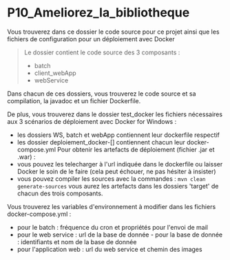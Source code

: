 # P10_Ameliorez_la_bibliotheque
Vous trouverez dans ce dossier le code source pour ce projet ainsi que les fichiers de configuration pour un déploiement avec Docker

> Le dossier contient le code source des 3 composants : 
> - batch 
> - client_webApp 
> - webService

Dans chacun de ces dossiers, vous trouverez le code source et sa compilation, la javadoc et un fichier Dockerfile.

De plus, vous trouverez dans le dossier test_docker les fichiers nécessaires aux 3 scénarios de déploiement avec Docker for Windows : 
- les dossiers WS, batch et webApp contiennent leur dockerfile respectif 
- les dossier deploiement_docker-[] contiennent chacun leur docker-compose.yml
Pour obtenir les artefacts de déploiement (fichier .jar et .war) : 
- vous pouvez les telecharger à l'url indiquée dans le dockerfile ou laisser Docker le soin de le faire (cela peut échouer, ne pas hésiter à insister)
- vous pouvez compiler les sources avec la commandes : 
    ```mvn clean generate-sources```
vous aurez les artefacts dans les dossiers 'target' de chacun des trois composants.

Vous trouverez les variables d'environnement à modifier dans les fichiers docker-compose.yml : 
- pour le batch : fréquence du cron et propriétés pour l'envoi de mail 
- pour le web service : url de la base de donnée - pour la base de donnée : identifiants et nom de la base de donnée 
- pour l'application web : url du web service et chemin des images